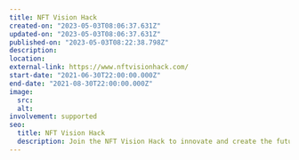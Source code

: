 ```yaml
---
title: NFT Vision Hack
created-on: "2023-05-03T08:06:37.631Z"
updated-on: "2023-05-03T08:06:37.631Z"
published-on: "2023-05-03T08:22:38.798Z"
description:
location:
external-link: https://www.nftvisionhack.com/
start-date: "2021-06-30T22:00:00.000Z"
end-date: "2021-08-30T22:00:00.000Z"
image:
  src:
  alt:
involvement: supported
seo:
  title: NFT Vision Hack
  description: Join the NFT Vision Hack to innovate and create the future of NFTs.
---
```

